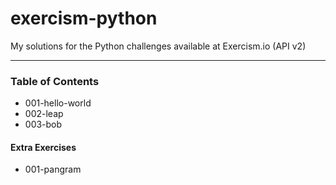 # exercism-python
My solutions for the Python challenges available at Exercism.io (API v2)

---

### Table of Contents
- 001-hello-world
- 002-leap
- 003-bob

#### Extra Exercises
- 001-pangram
